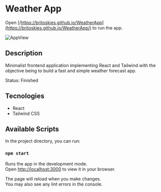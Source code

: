 # Weather App

Open [/https://britoskies.github.io/WeatherApp](https://britoskies.github.io/WeatherApp/) to run the app.

![AppView](./assets/AppView.gif)

## Description

Minimalist frontend application implementing React and Tailwind with the objective being to build a fast and simple weather forecast app.

Status: Finished  

## Tecnologies

<ul> 
    <li> React </li>
    <li> Tailwind CSS </li>
</ul>

## Available Scripts

In the project directory, you can run:

### `npm start`

Runs the app in the development mode.\
Open [http://localhost:3000](http://localhost:3000) to view it in your browser.

The page will reload when you make changes.\
You may also see any lint errors in the console.

